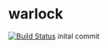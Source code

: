 # warlock

[![Build Status](https://travis-ci.com/ruiboma/warlock.svg?branch=master)](https://travis-ci.com/ruiboma/warlock)
inital commit

